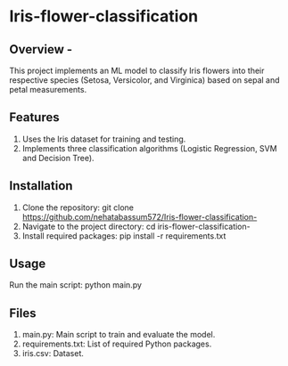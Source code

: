 # Iris-flower-classification
## Overview - 
 This project implements an ML model to classify Iris flowers into their respective species (Setosa, Versicolor, and Virginica) based on sepal and petal measurements.
## Features
1. Uses the Iris dataset for training and testing.
2. Implements three classification algorithms (Logistic Regression, SVM and Decision Tree).

## Installation
1. Clone the repository: git clone <https://github.com/nehatabassum572/Iris-flower-classification->
2. Navigate to the project directory: cd iris-flower-classification-
3. Install required packages: pip install -r requirements.txt

## Usage
Run the main script: python main.py
   
## Files
1. main.py: Main script to train and evaluate the model.
2. requirements.txt: List of required Python packages.
3. iris.csv: Dataset.
